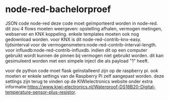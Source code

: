 # node-red-bachelorproef
JSON code node-red
deze code moet geïmporteerd worden in node-red. dit zou 4 flows moeten weergeven: opstelling afhalen, vermogen metingen, webserver en KNX koppeling.
enkele templates moeten ook nog gedownload worden.
voor KNX is dit node-red-contrib-knx-easy.
tijdsinterval voor de vermogensmeters:node-red-contrib-interval-length.
voor influxdb:node-red-contrib-influxdb.
indien dit op een computer gebruikt wordt kunnen de pinnen bij vermogen niet gebruikt worden. dit kan gesimuleerd worden met een simpele inject die als payload "1" heeft.

voor de python code moet flask geïnstalleerd zijn op de raspberry pi. ook moeten er enkele settings van de Raspberry Pi zelf aangepast worden. deze settings zijn terug te vinden op de KIWIelectronics website onder extra informatie:https://www.kiwi-electronics.nl/Waterproof-DS18B20-Digital-temperature-sensor-plus-resistor.
